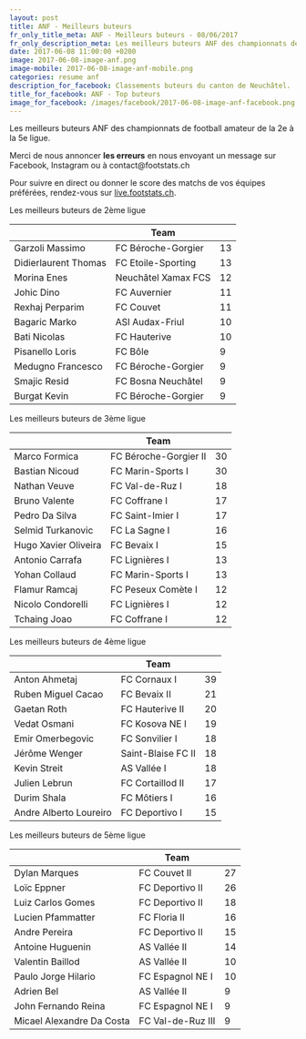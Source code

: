 ```yaml
---
layout: post
title: ANF - Meilleurs buteurs
fr_only_title_meta: ANF - Meilleurs buteurs - 08/06/2017
fr_only_description_meta: Les meilleurs buteurs ANF des championnats de football amateur de la 2e à la 5e ligue - 08/06/2017
date: 2017-06-08 11:00:00 +0200
image: 2017-06-08-image-anf.png
image-mobile: 2017-06-08-image-anf-mobile.png
categories: resume anf
description_for_facebook: Classements buteurs du canton de Neuchâtel.
title_for_facebook: ANF - Top buteurs
image_for_facebook: /images/facebook/2017-06-08-image-anf-facebook.png
---
```

<p>Les meilleurs buteurs ANF des championnats de football amateur de la 2e à la 5e ligue.</p>
<p>Merci de nous annoncer <b>les erreurs</b> en nous envoyant un message sur Facebook, Instagram ou à contact@footstats.ch</p>
<p>Pour suivre en direct ou donner le score des matchs de vos équipes préférées, rendez-vous sur <a href='http://live.footstats.ch'>live.footstats.ch</a>.</p>

<p>Les meilleurs buteurs de 2ème ligue</p><table class="table"><thead><tr><th><i class="fa fa-male"></i></th><th>Team</th><th><i class="fa fa-futbol-o"></i></th></tr></thead><tbody><tr><td>Garzoli Massimo</td><td>FC Béroche-Gorgier</td><td>13</td></tr><tr><td>Didierlaurent Thomas</td><td>FC Etoile-Sporting</td><td>13</td></tr><tr><td>Morina Enes</td><td>Neuchâtel Xamax FCS</td><td>12</td></tr><tr><td>Johic Dino</td><td>FC Auvernier</td><td>11</td></tr><tr><td>Rexhaj Perparim</td><td>FC Couvet</td><td>11</td></tr><tr><td>Bagaric Marko</td><td>ASI Audax-Friul</td><td>10</td></tr><tr><td>Bati Nicolas</td><td>FC Hauterive</td><td>10</td></tr><tr><td>Pisanello Loris</td><td>FC Bôle</td><td>9</td></tr><tr><td>Medugno Francesco</td><td>FC Béroche-Gorgier</td><td>9</td></tr><tr><td>Smajic Resid</td><td>FC Bosna Neuchâtel</td><td>9</td></tr><tr><td>Burgat Kevin</td><td>FC Béroche-Gorgier</td><td>9</td></tr></tbody></table><p>Les meilleurs buteurs de 3ème ligue</p><table class="table"><thead><tr><th><i class="fa fa-male"></i></th><th>Team</th><th><i class="fa fa-futbol-o"></i></th></tr></thead><tbody><tr><td>Marco Formica</td><td>FC Béroche-Gorgier II</td><td>30</td></tr><tr><td>Bastian Nicoud</td><td>FC Marin-Sports I</td><td>30</td></tr><tr><td>Nathan Veuve</td><td>FC Val-de-Ruz I</td><td>18</td></tr><tr><td>Bruno Valente</td><td>FC Coffrane I</td><td>17</td></tr><tr><td>Pedro Da Silva</td><td>FC Saint-Imier I</td><td>17</td></tr><tr><td>Selmid Turkanovic</td><td>FC La Sagne I</td><td>16</td></tr><tr><td>Hugo Xavier Oliveira</td><td>FC Bevaix I</td><td>15</td></tr><tr><td>Antonio Carrafa</td><td>FC Lignières I</td><td>13</td></tr><tr><td>Yohan Collaud</td><td>FC Marin-Sports I</td><td>13</td></tr><tr><td>Flamur Ramcaj</td><td>FC Peseux Comète I</td><td>12</td></tr><tr><td>Nicolo Condorelli</td><td>FC Lignières I</td><td>12</td></tr><tr><td>Tchaing Joao</td><td>FC Coffrane I</td><td>12</td></tr></tbody></table><p>Les meilleurs buteurs de 4ème ligue</p><table class="table"><thead><tr><th><i class="fa fa-male"></i></th><th>Team</th><th><i class="fa fa-futbol-o"></i></th></tr></thead><tbody><tr><td>Anton Ahmetaj</td><td>FC Cornaux I</td><td>39</td></tr><tr><td>Ruben Miguel Cacao</td><td>FC Bevaix II</td><td>21</td></tr><tr><td>Gaetan Roth</td><td>FC Hauterive II</td><td>20</td></tr><tr><td>Vedat Osmani</td><td>FC Kosova NE I</td><td>19</td></tr><tr><td>Emir Omerbegovic</td><td>FC Sonvilier I</td><td>18</td></tr><tr><td>Jérôme Wenger</td><td>Saint-Blaise FC II</td><td>18</td></tr><tr><td>Kevin Streit</td><td>AS Vallée I</td><td>18</td></tr><tr><td>Julien Lebrun</td><td>FC Cortaillod II</td><td>17</td></tr><tr><td>Durim Shala</td><td>FC Môtiers I</td><td>16</td></tr><tr><td>Andre Alberto Loureiro</td><td>FC Deportivo I</td><td>15</td></tr></tbody></table><p>Les meilleurs buteurs de 5ème ligue</p><table class="table"><thead><tr><th><i class="fa fa-male"></i></th><th>Team</th><th><i class="fa fa-futbol-o"></i></th></tr></thead><tbody><tr><td>Dylan Marques</td><td>FC Couvet II</td><td>27</td></tr><tr><td>Loïc Eppner</td><td>FC Deportivo II</td><td>26</td></tr><tr><td>Luiz Carlos Gomes</td><td>FC Deportivo II</td><td>18</td></tr><tr><td>Lucien Pfammatter</td><td>FC Floria II</td><td>16</td></tr><tr><td>Andre Pereira</td><td>FC Deportivo II</td><td>15</td></tr><tr><td>Antoine Huguenin</td><td>AS Vallée II</td><td>14</td></tr><tr><td>Valentin Baillod</td><td>AS Vallée II</td><td>10</td></tr><tr><td>Paulo Jorge Hilario</td><td>FC Espagnol NE I</td><td>10</td></tr><tr><td>Adrien Bel</td><td>AS Vallée II</td><td>9</td></tr><tr><td>John Fernando Reina</td><td>FC Espagnol NE I</td><td>9</td></tr><tr><td>Micael Alexandre Da Costa</td><td>FC Val-de-Ruz III</td><td>9</td></tr></tbody></table>